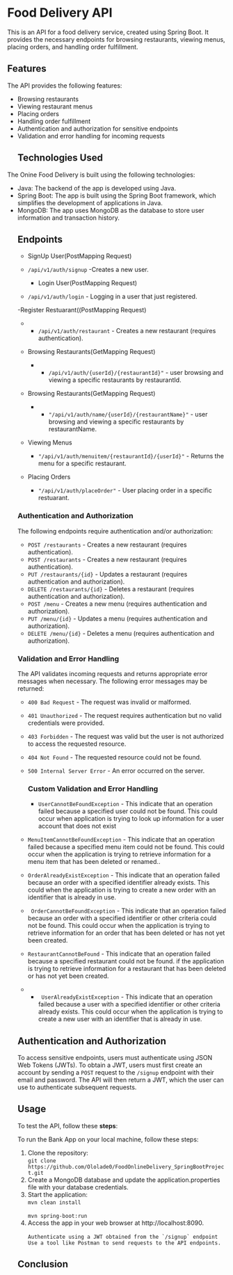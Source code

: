 # Food Delivery API

This is an API for a food delivery service, created using Spring Boot. It provides the necessary endpoints for browsing restaurants, viewing menus, placing orders, and handling order fulfillment.

## Features

The API provides the following features:

* Browsing restaurants
* Viewing restaurant menus
* Placing orders
* Handling order fulfillment
* Authentication and authorization for sensitive endpoints
* Validation and error handling for incoming requests<h2 id="technologies-used">Technologies Used</h2>

<p>The Onine Food Delivery is built using the following technologies:</p>

<ul>
  <li>Java: The backend of the app is developed using Java.</li>
  <li>Spring Boot: The app is built using the Spring Boot framework, which simplifies the development of  applications in Java.</li>
  <li>MongoDB: The app uses MongoDB as the database to store user information and transaction history.</li>



## Endpoints
- SignUp User(PostMapping Request)
* `/api/v1/auth/signup` -Creates a new user.

  - Login User(PostMapping Request)
* `/api/v1/auth/login` - Logging in a user that just registered.


-Register Restuarant((PostMapping Request)
* * `/api/v1/auth/restaurant` - Creates a new restaurant (requires authentication).
  
- Browsing Restaurants(GetMapping Request)
  * * `/api/v1/auth/{userId}/{restaurantId}"` - user browsing and viewing a specific restaurants by restaurantId.
   
- Browsing Restaurants(GetMapping Request)
  * * `"/api/v1/auth/name/{userId}/{restaurantName}"` - user browsing and viewing a specific restaurants by restaurantName.


- Viewing Menus
  - `"/api/v1/auth/menuitem/{restaurantId}/{userId}"` - Returns the menu for a specific restaurant.

- Placing Orders
  - `"/api/v1/auth/placeOrder"` - User placing order in a specific restuarant.



### Authentication and Authorization

The following endpoints require authentication and/or authorization:
* `POST /restaurants` - Creates a new restaurant (requires authentication).
* `POST /restaurants` - Creates a new restaurant (requires authentication).
* `PUT /restaurants/{id}` - Updates a restaurant (requires authentication and authorization).
* `DELETE /restaurants/{id}` - Deletes a restaurant (requires authentication and authorization).
* `POST /menu` - Creates a new menu (requires authentication and authorization).
* `PUT /menu/{id}` - Updates a menu (requires authentication and authorization).
* `DELETE /menu/{id}` - Deletes a menu (requires authentication and authorization).

### Validation and Error Handling

The API validates incoming requests and returns appropriate error messages when necessary. The following error messages may be returned:

* `400 Bad Request` - The request was invalid or malformed.
* `401 Unauthorized` - The request requires authentication but no valid credentials were provided.
* `403 Forbidden` - The request was valid but the user is not authorized to access the requested resource.
* `404 Not Found` - The requested resource could not be found.
* `500 Internal Server Error` - An error occurred on the server.

  ### Custom Validation and Error Handling
  * `UserCannotBeFoundException` -  This indicate that an operation failed because a specified user could not be found. This could occur when application is trying to look up information for a user account that does not exist
* `MenuItemCannotBeFoundException` -  This indicate that an operation failed because a specified menu item could not be found. This could occur when the application is trying to retrieve information for a menu item that has been deleted or renamed..
* `OrderAlreadyExistException` - This indicate that an operation failed because an order with a specified identifier already exists. This could when the application is trying to create a new order with an identifier that is already in use.
* ` OrderCannotBeFoundException` -  This indicate that an operation failed because an order with a specified identifier or other criteria could not be found. This could occur when the application is trying to retrieve information for an order that has been deleted or has not yet been created.
* `RestaurantCannotBeFound` - This indicate that an operation failed because a specified restaurant could not be found. if the application is trying to retrieve information for a restaurant that has been deleted or has not yet been created.
* * ` UserAlreadyExistException` - This indicate that an operation failed because a user with a specified identifier or other criteria already exists. This could occur when the application is trying to create a new user with an identifier that is already in use.


## Authentication and Authorization

To access sensitive endpoints, users must authenticate using JSON Web Tokens (JWTs). To obtain a JWT, users must first create an account by sending a `POST` request to the `/signup` endpoint with their email and password. The API will then return a JWT, which the user can use to authenticate subsequent requests.

## Usage

To test the API, follow these **steps**:

<p>To run the Bank App on your local machine, follow these steps:</p>

<ol>
  <li>Clone the repository:
    <br><code>git clone https://github.com/Ololade0/FoodOnlineDelivery_SpringBootProject.git</code></li>
  <li>Create a MongoDB database and update the application.properties file with your database credentials.</li>
  <li>Start the application:
    <br><code>mvn clean install</code></li>
    <br><code>mvn spring-boot:run</code></li>
  <li>Access the app in your web browser at http://localhost:8090.</li>
  <br><code>Authenticate using a JWT obtained from the `/signup` endpoint</code></li>
  <br><code>Use a tool like Postman to send requests to the API endpoints.</code></li>
</ol>

## Conclusion


